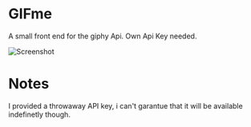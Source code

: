 # GIFme
A small front end for the giphy Api. Own Api Key needed.

![Screenshot](https://i.imgur.com/uXH2tvM.png "A screenshot")

# Notes
I provided a throwaway API key, i can't garantue that it will be available indefinetly though.
